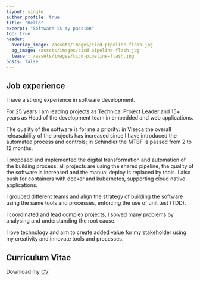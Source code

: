 ```yaml
---
layout: single
author_profile: true
title: "Hello"
excerpt: "Software is my passion"
toc: true
header:
  overlay_image: /assets/images/cicd-pipeline-flash.jpg
  og_image: /assets/images/cicd-pipeline-flash.jpg
  teaser: /assets/images/cicd-pipeline-flash.jpg
posts: false
---
```

## Job experience
I have a strong experience in software development.

For 25 years I am leading projects as Technical Project Leader and 15+ years as Head of the development team in embedded and web applications.

The quality of the software is for me a priority: in Viseca the overall releasability of the projects has increased since I have introduced the automated process and controls; in Schindler the MTBF is passed from 2 to 12 months.

I proposed and implemented the digital transformation and automation of the building process: all projects are using the shared pipeline, the quality of the software is increased and the manual deploy is replaced by tools. I also push for containers with docker and kubernetes, supporting cloud native applications.

I grouped different teams and align the strategy of building the software using the same tools and processes, enforcing the use of unit test (TDD).

I coordinated and lead complex projects, I solved many problems by analysing and understanding the root cause.

I love technology and aim to create added value for my stakeholder using my creativity and innovate tools and processes.

## Curriculum Vitae
Download my [CV](/assets/files/StefanoBiandaCV-EN.pdf)
